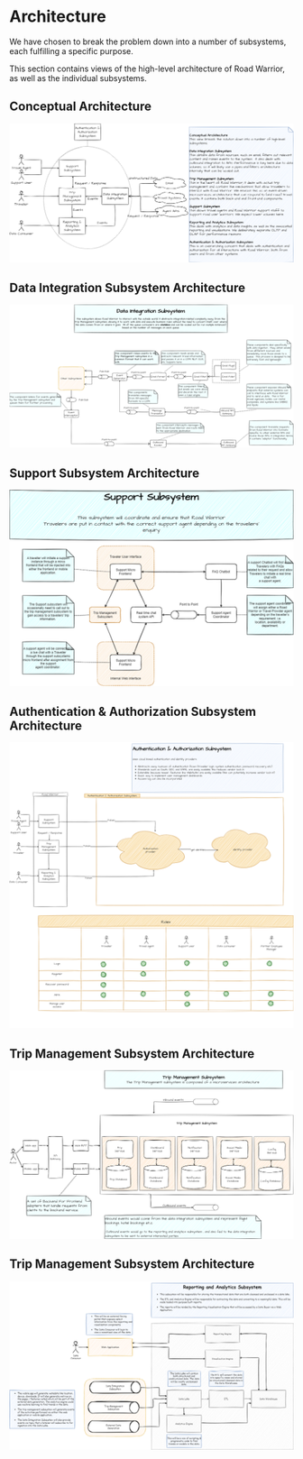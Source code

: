 # Architecture

We have chosen to break the problem down into a number of subsystems, each fulfilling a specific purpose.

This section contains views of the high-level architecture of Road Warrior, as well as the individual subsystems.

## Conceptual Architecture

![Conceptual Architecture](<diagrams/Kata Architecture.drawio.png> "Conceptual Architecture")


## Data Integration Subsystem Architecture

![Data Integration Subsystem Architecture](<diagrams/Kata Architecture - Data Integration Subsystem.drawio.png> "Data Integration Subsystem Architecture")

## Support Subsystem Architecture

![Support Subsystem Architecture](<diagrams/Support Subsystem.drawio.png> "Support Subsystem Architecture")

## Authentication & Authorization Subsystem Architecture

![Authentication & Authorization Subsystem Architecture](<diagrams/Authorization and Authentication.drawio.png> "Authentication & Authorization Subsystem Architecture")

## Trip Management Subsystem Architecture

![ Trip Management Subsystem Architecture](<diagrams/TripManagementSubsystem.drawio.png> " Trip Management  Subsystem Architecture")

## Trip Management Subsystem Architecture

![ Reporting & Analytics Subsystem ](<diagrams/reporting_and_analytics-reporting & analytics.drawio.png> "Reporting & Analytics Subsystem")

